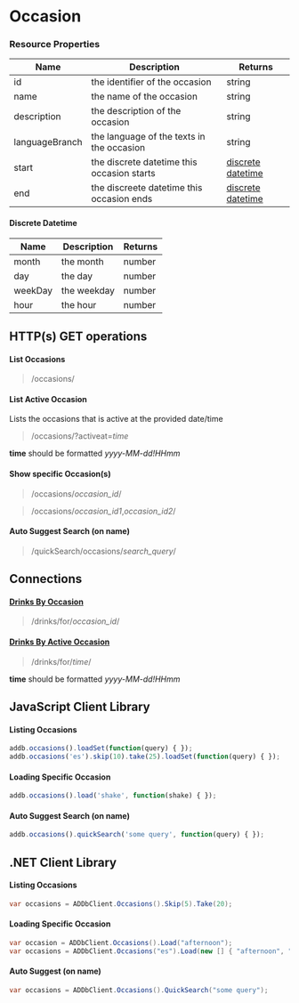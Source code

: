 ﻿Occasion
========

### Resource Properties
<table>
    <thead>
        <tr>
            <th>Name</th>
            <th>Description</th>
            <th>Returns</th>
        </tr>
    </thead>
    <tbody>
        <tr>
            <td>id</td>
            <td>the identifier of the occasion</td>
            <td>string</td>
        </tr>
        <tr>
            <td>name</td>
            <td>the name of the occasion</td>
            <td>string</td>
        </tr>
        <tr>
            <td>description</td>
            <td>the description of the occasion</td>
            <td>string</td>
        </tr>
        <tr>
            <td>languageBranch</td>
            <td>the language of the texts in the occasion</td>
            <td>string</td>
        </tr>
        <tr>
            <td>start</td>
            <td>the discrete datetime this occasion starts</td>
            <td><a href="#discrete-datetime">discrete datetime</a></td>
        </tr>
        <tr>
            <td>end</td>
            <td>the discreete datetime this occasion ends</td>
            <td><a href="#discrete-datetime">discrete datetime</a></td>
        </tr>
    </tbody>
</table>

#### Discrete Datetime
<table>
    <thead>
        <tr>
            <th>Name</th>
            <th>Description</th>
            <th>Returns</th>
        </tr>
    </thead>
    <tbody>
        <tr>
            <td>month</td>
            <td>the month</td>
            <td>number</td>
        </tr>
        <tr>
            <td>day</td>
            <td>the day</td>
            <td>number</td>
        </tr>
        <tr>
            <td>weekDay</td>
            <td>the weekday</td>
            <td>number</td>
        </tr>
        <tr>
            <td>hour</td>
            <td>the hour</td>
            <td>number</td>
        </tr>
    </tbody>
</table>

## HTTP(s) GET operations
#### List Occasions

> /occasions/

#### List Active Occasion
Lists the occasions that is active at the provided date/time

> /occasions/?activeat=*time*

**time** should be formatted *yyyy-MM-dd!HHmm*

#### Show specific Occasion(s)

> /occasions/*occasion_id*/

> /occasions/*occasion_id1*,*occasion_id2*/

#### Auto Suggest Search (on name)

> /quickSearch/occasions/*search_query*/

## Connections
#### [Drinks By Occasion](/drinks-api/docs/v1/drinks)
> /drinks/for/*occasion_id*/

#### [Drinks By Active Occasion](/drinks-api/docs/v1/drinks)
> /drinks/for/*time*/

**time** should be formatted *yyyy-MM-dd!HHmm*

## JavaScript Client Library
#### Listing Occasions

``` js
addb.occasions().loadSet(function(query) { });
addb.occasions('es').skip(10).take(25).loadSet(function(query) { });
```

#### Loading Specific Occasion

``` js
addb.occasions().load('shake', function(shake) { });
```

#### Auto Suggest Search (on name)

``` js
addb.occasions().quickSearch('some query', function(query) { });
```

## .NET Client Library
#### Listing Occasions

``` csharp
var occasions = ADDbClient.Occasions().Skip(5).Take(20);
```

#### Loading Specific Occasion

``` csharp
var occasion = ADDbClient.Occasions().Load("afternoon");
var occasions = ADDbClient.Occasions("es").Load(new [] { "afternoon", "evening" });
```

#### Auto Suggest (on name)

``` csharp
var occasions = ADDbClient.Occasions().QuickSearch("some query");
```
